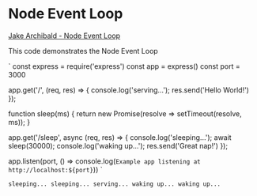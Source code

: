 # Node Event Loop

[Jake Archibald - Node Event Loop](https://www.youtube.com/watch?v=cCOL7MC4Pl0&feature=youtu.be) 

This code demonstrates the Node Event Loop

`
const express = require('express')
const app = express()
const port = 3000

app.get('/', (req, res) => {
    console.log('serving...');
    res.send('Hello World!')
});

function sleep(ms) {
    return new Promise(resolve => setTimeout(resolve, ms));
}

app.get('/sleep', async (req, res) => {
    console.log('sleeping...');
    await sleep(30000);
    console.log('waking up...');
    res.send('Great nap!')
});

app.listen(port, () => console.log(`Example app listening at http://localhost:${port}`))
`

`
sleeping...
sleeping...
serving...
waking up...
waking up...
`